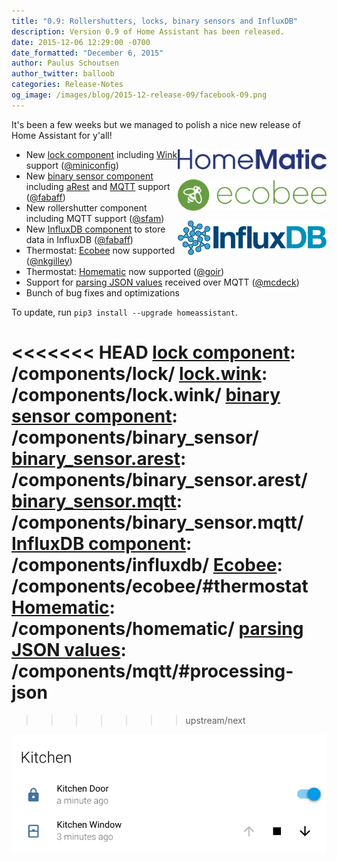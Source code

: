 ```yaml
---
title: "0.9: Rollershutters, locks, binary sensors and InfluxDB"
description: Version 0.9 of Home Assistant has been released.
date: 2015-12-06 12:29:00 -0700
date_formatted: "December 6, 2015"
author: Paulus Schoutsen
author_twitter: balloob
categories: Release-Notes
og_image: /images/blog/2015-12-release-09/facebook-09.png
---
```


It's been a few weeks but we managed to polish a nice new release of Home Assistant for y'all!

<img src='/images/supported_brands/homematic.png' style='clear: right; border:none; box-shadow: none; float: right; margin-bottom: 16px;' width='238' /><img src='/images/supported_brands/ecobee.png' style='clear: right; border:none; box-shadow: none; float: right; margin-bottom: 16px;' width='238' /><img src='/images/supported_brands/influxdb.png' style='clear: right; border:none; box-shadow: none; float: right; margin-bottom: 16px;' width='238' />

 - New [lock component] including [Wink][lock.wink] support ([@miniconfig])
 - New [binary sensor component] including [aRest][binary_sensor.arest] and [MQTT][binary_sensor.mqtt] support ([@fabaff])
 - New rollershutter component including MQTT support ([@sfam])
 - New [InfluxDB component] to store data in InfluxDB ([@fabaff])
 - Thermostat: [Ecobee] now supported ([@nkgilley])
 - Thermostat: [Homematic] now supported ([@goir])
 - Support for [parsing JSON values] received over MQTT ([@mcdeck])
 - Bunch of bug fixes and optimizations

To update, run `pip3 install --upgrade homeassistant`.

<<<<<<< HEAD
[lock component]: /components/lock/
[lock.wink]: /components/lock.wink/
[binary sensor component]: /components/binary_sensor/
[binary_sensor.arest]: /components/binary_sensor.arest/
[binary_sensor.mqtt]: /components/binary_sensor.mqtt/
[InfluxDB component]: /components/influxdb/
[Ecobee]: /components/ecobee/#thermostat
[Homematic]: /components/homematic/
[parsing JSON values]: /components/mqtt/#processing-json
=======
[lock component]: /integrations/lock/
[lock.wink]: /integrations/wink#lock
[binary sensor component]: /integrations/binary_sensor/
[binary_sensor.arest]: /integrations/arest#binary-sensor
[binary_sensor.mqtt]: /integrations/binary_sensor.mqtt/
[InfluxDB component]: /integrations/influxdb/
[Ecobee]: /integrations/ecobee/#thermostat
[Homematic]: /integrations/homematic/
[parsing JSON values]: /integrations/mqtt/#processing-json
>>>>>>> upstream/next

[@miniconfig]: https://github.com/miniconfig
[@fabaff]: https://github.com/fabaff
[@sfam]: https://github.com/sfam
[@fabaff]: https://github.com/fabaff
[@nkgilley]: https://github.com/nkgilley
[@mcdeck]: https://github.com/mcdeck
[@goir]: https://github.com/goir

<p class='img'>
<img src='/images/screenshots/lock-and-rollershutter-card.png'>
</p>

